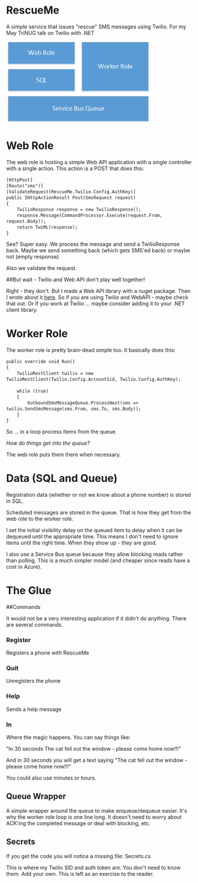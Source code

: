 RescueMe
========

A simple service that issues "rescue" SMS messages using Twilio.  For my May TriNUG talk on Twilio with .NET

![Useless Architectural Diagram](https://raw.githubusercontent.com/bubbafat/RescueMe/master/ReadMeAssets/TierDiagram.png "Useless Architectural Diagram")

Web Role
=======

The web role is hosting a simple Web API application with a single controller with a single action.  This action is a POST that does this:

    [HttpPost]
    [Route("sms")]
    [ValidateRequest(RescueMe.Twilio.Config.AuthKey)]
    public IHttpActionResult Post(SmsRequest request)
    {
        TwilioResponse response = new TwilioResponse();
        response.Message(CommandProcessor.Execute(request.From, request.Body));
        return TwiML(response);
    }

See?  Super easy.  We process the message and send a TwilioResponse back.  Maybe we send something back (which gets SMS'ed back) or maybe not (empty response).

Also we validate the request.

##But wait - Twilio and Web API don't play well together!

Right - they don't.  But I made a Web API library with a nuget package.  Then I wrote about it [here](http://www.roberthorvick.com/2014/03/20/twilio-web-api-nuget-package-released/).  So if you are using Twilio and WebAPI - maybe check that out.  Or if you work at Twilio ... maybe consider adding it to your .NET client library.

Worker Role
=========

The worker role is pretty brain-dead simple too.  It basically does this:

    public override void Run()
    {
        TwilioRestClient twilio = new TwilioRestClient(Twilio.Config.AccountSid, Twilio.Config.AuthKey);

        while (true)
        {
            OutboundSmsMessageQueue.ProcessNext(sms => twilio.SendSmsMessage(sms.From, sms.To, sms.Body));
        }
    }

So ... in a loop process items from the queue.

*How do things get into the queue?*

The web role puts them there when necessary.

Data (SQL and Queue)
===============

Registration data (whether or not we know about a phone number) is stored in SQL.

Scheduled messages are stored in the queue.  That is how they get from the web role to the worker role.

I set the initial visibility delay on the queued item to delay when it can be dequeued until the appropriate time.  This means I don't need to ignore items until the right time.  When they show up - they are good.

I also use a Service Bus queue because they allow blocking reads rather than polling.  This is a much simpler model (and cheaper since reads have a cost in Azure).

The Glue
======

##Commands

It would not be a very interesting application if it didn't do anything.  There are several commands.

### Register

Registers a phone with RescueMe

### Quit

Unregisters the phone

### Help

Sends a help message

### In

Where the magic happens.  You can say things like:

"In 30 seconds The cat fell out the window - please come home now!!!"

And in 30 seconds you will get a text saying "The cat fell out the window - please come home now!!!"

You could also use minutes or hours.

## Queue Wrapper

A simple wrapper around the queue to make enqueue/dequeue easier.  It's why the worker role loop is one line long.  It doesn't need to worry about ACK'ing the completed message or deal with blocking, etc.

## Secrets

If you get the code you will notice a missing file: Secrets.cs

This is where my Twilio SID and auth token are.  You don't need to know them.  Add your own.  This is left as an exercise to the reader.










